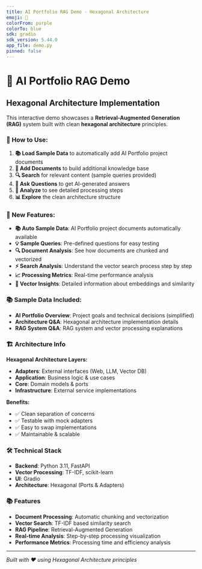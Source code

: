 ```yaml
---
title: AI Portfolio RAG Demo - Hexagonal Architecture
emoji: 🌌
colorFrom: purple
colorTo: blue
sdk: gradio
sdk_version: 5.44.0
app_file: demo.py
pinned: false
---
```


# 🚀 AI Portfolio RAG Demo
## Hexagonal Architecture Implementation

This interactive demo showcases a **Retrieval-Augmented Generation (RAG)** system built with clean **hexagonal architecture** principles.

### 🎯 How to Use:
1. **📚 Load Sample Data** to automatically add AI Portfolio project documents
2. **📄 Add Documents** to build additional knowledge base
3. **🔍 Search** for relevant content (sample queries provided)
4. **🤖 Ask Questions** to get AI-generated answers
5. **🔬 Analyze** to see detailed processing steps
6. **📊 Explore** the clean architecture structure

### 🔬 New Features:
- **📚 Auto Sample Data**: AI Portfolio project documents automatically available
- **💡 Sample Queries**: Pre-defined questions for easy testing
- **🔍 Document Analysis**: See how documents are chunked and vectorized
- **⚡ Search Analysis**: Understand the vector search process step by step
- **📈 Processing Metrics**: Real-time performance analysis
- **🔢 Vector Insights**: Detailed information about embeddings and similarity

### 📚 Sample Data Included:
- **AI Portfolio Overview**: Project goals and technical decisions (simplified)
- **Architecture Q&A**: Hexagonal architecture implementation details
- **RAG System Q&A**: RAG system and vector processing explanations

### 🏗️ Architecture Info

**Hexagonal Architecture Layers:**
- **Adapters**: External interfaces (Web, LLM, Vector DB)
- **Application**: Business logic & use cases  
- **Core**: Domain models & ports
- **Infrastructure**: External service implementations

**Benefits:**
- ✅ Clean separation of concerns
- ✅ Testable with mock adapters
- ✅ Easy to swap implementations
- ✅ Maintainable & scalable

### 🛠️ Technical Stack
- **Backend**: Python 3.11, FastAPI
- **Vector Processing**: TF-IDF, scikit-learn
- **UI**: Gradio
- **Architecture**: Hexagonal (Ports & Adapters)

### 📚 Features
- **Document Processing**: Automatic chunking and vectorization
- **Vector Search**: TF-IDF based similarity search
- **RAG Pipeline**: Retrieval-Augmented Generation
- **Real-time Analysis**: Step-by-step processing visualization
- **Performance Metrics**: Processing time and efficiency analysis

---

*Built with ❤️ using Hexagonal Architecture principles*
